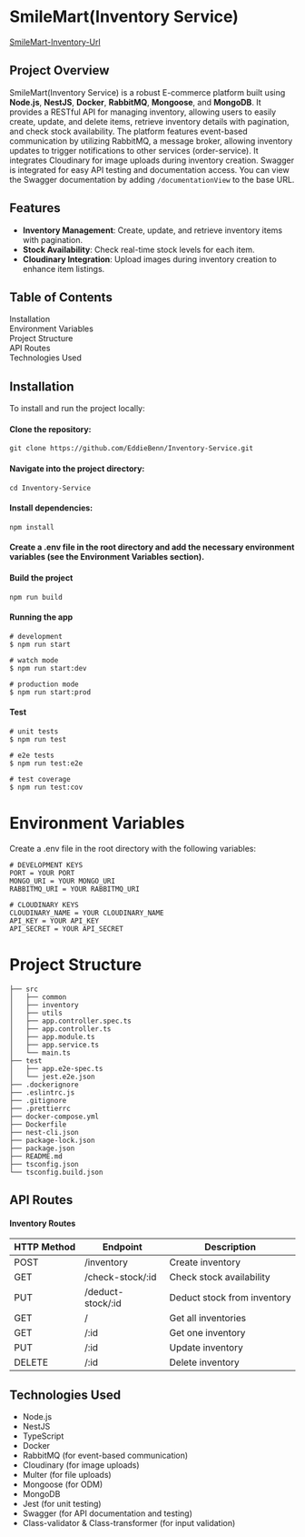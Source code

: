 # SmileMart(Inventory Service)

[SmileMart-Inventory-Url](https://smilemart-inventory-service.onrender.com)

## Project Overview
SmileMart(Inventory Service) is a robust E-commerce platform built using **Node.js**, **NestJS**, **Docker**, **RabbitMQ**, **Mongoose**, and **MongoDB**. It provides a RESTful API for managing inventory, allowing users to easily create, update, and delete items, retrieve inventory details with pagination, and check stock availability. The platform features event-based communication by utilizing RabbitMQ, a message broker, allowing inventory updates to trigger notifications to other services (order-service). It integrates Cloudinary for image uploads during inventory creation. Swagger is integrated for easy API testing and documentation access. You can view the Swagger documentation by adding `/documentationView` to the base URL.

## Features
- **Inventory Management**: Create, update, and retrieve inventory items with pagination.
- **Stock Availability**: Check real-time stock levels for each item.
- **Cloudinary Integration**: Upload images during inventory creation to enhance item listings.

## Table of Contents
Installation<br />
Environment Variables<br />
Project Structure<br />
API Routes<br />
Technologies Used<br />


## Installation
To install and run the project locally:

#### Clone the repository:

``` 
git clone https://github.com/EddieBenn/Inventory-Service.git
```
#### Navigate into the project directory:

```
cd Inventory-Service
```

#### Install dependencies:

```
npm install
```

#### Create a .env file in the root directory and add the necessary environment variables (see the Environment Variables section).


#### Build the project

```
npm run build
```

#### Running the app

```
# development
$ npm run start

# watch mode
$ npm run start:dev

# production mode
$ npm run start:prod
```

#### Test

```
# unit tests
$ npm run test

# e2e tests
$ npm run test:e2e

# test coverage
$ npm run test:cov
```

# Environment Variables
Create a .env file in the root directory with the following variables:

```
# DEVELOPMENT KEYS
PORT = YOUR PORT
MONGO_URI = YOUR MONGO_URI
RABBITMQ_URI = YOUR RABBITMQ_URI

# CLOUDINARY KEYS
CLOUDINARY_NAME = YOUR CLOUDINARY_NAME
API_KEY = YOUR API_KEY
API_SECRET = YOUR API_SECRET

```


# Project Structure

```
├── src
│   ├── common
│   ├── inventory
│   ├── utils
│   ├── app.controller.spec.ts
│   ├── app.controller.ts
│   ├── app.module.ts
│   ├── app.service.ts
│   └── main.ts
├── test
│   ├── app.e2e-spec.ts
│   └── jest.e2e.json
├── .dockerignore
├── .eslintrc.js
├── .gitignore
├── .prettierrc
├── docker-compose.yml
├── Dockerfile
├── nest-cli.json
├── package-lock.json
├── package.json
├── README.md
├── tsconfig.json
└── tsconfig.build.json
```


## API Routes
#### Inventory Routes


<table>
  <thead>
    <tr>
      <th>HTTP Method</th>
      <th>Endpoint</th>
      <th>Description</th>
    </tr>
  </thead>
  <tbody>
    <tr>
      <td>POST</td>
      <td>/inventory</td>
      <td>Create inventory</td>
    </tr>
    <tr>
      <td>GET</td>
      <td>/check-stock/:id</td>
      <td>Check stock availability</td>
    </tr>
    <tr>
      <td>PUT</td>
      <td>/deduct-stock/:id</td>
      <td>Deduct stock from inventory</td>
    </tr>
    <tr>
      <td>GET</td>
      <td>/</td>
      <td>Get all inventories</td>
    </tr>
    <tr>
      <td>GET</td>
      <td>/:id</td>
      <td>Get one inventory</td>
    </tr>
    <tr>
      <td>PUT</td>
      <td>/:id</td>
      <td>Update inventory</td>
    </tr>
    <tr>
      <td>DELETE</td>
      <td>/:id</td>
      <td>Delete inventory</td>
    </tr>
  </tbody>
</table>


## Technologies Used

<ul>
<li>
Node.js
</li>
<li>
NestJS
</li>
<li>
TypeScript
</li>
<li>
Docker
</li>
<li>
RabbitMQ (for event-based communication)
</li>
<li>
Cloudinary (for image uploads)
</li>
<li>
Multer (for file uploads)
</li>
<li>
Mongoose (for ODM)
</li>
<li>
MongoDB
</li>
<li>
Jest (for unit testing)
</li>
<li>
Swagger (for API documentation and testing)
</li>
<li>
Class-validator & Class-transformer (for input validation)
</li>
</ul>
